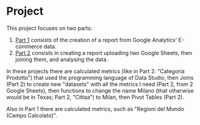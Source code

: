 # Project

This project focuses on two parts:
1. [Part 1](https://datastudio.google.com/reporting/d3202246-98d3-4f39-8b36-18cff496c4be) consists of the creation of a report from Google Analytics' E-commerce data.
2. [Part 2](https://datastudio.google.com/reporting/77369f46-e5dd-40cd-bbb4-143f78629835) consists in creating a report uploading two Google Sheets, then joining them, and analysing the data.  

In these projects there are calculated metrics (like in Part 2: "Categoria Prodotto") that used the programming language of Data Studio, then Joins (Part 2) to create new "datasets" with all the metrics I need (Part 2, from 2 Google Sheets), then functions to change the name Milano (that otherwise would be in Texas; Part 2, "Cittaa") to Milan, then Pivot Tables (Part 2).

Also in Part 1 there are calculated metrics, such as "Regioni del Mondo (Campo Calcolato)".
